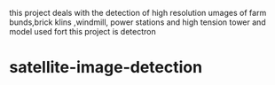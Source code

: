 this project deals with the detection of high resolution umages of farm bunds,brick klins ,windmill, power stations and high tension tower and model used fort this project is detectron
# satellite-image-detection

